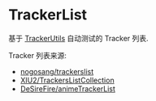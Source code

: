 # TrackerList

基于 [TrackerUtils](https://github.com/XiYang6666/TrackerUtils) 自动测试的 Tracker 列表.

Tracker 列表来源:

- [nogosang/trackerslist](https://github.com/ngosang/trackerslist)
- [XIU2/TrackersListCollection](https://github.com/XIU2/TrackersListCollection)
- [DeSireFire/animeTrackerList](https://github.com/DeSireFire/animeTrackerList)
